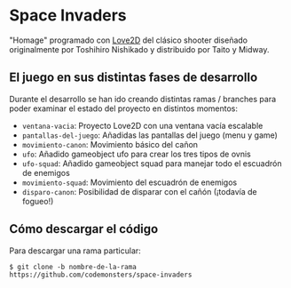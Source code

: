 # Space Invaders

"Homage" programado con [Love2D](https://love2d.org/) del clásico shooter diseñado originalmente por Toshihiro Nishikado y distribuido por Taito y Midway.

## El juego en sus distintas fases de desarrollo

Durante el desarrollo se han ido creando distintas ramas / branches para poder examinar el estado del proyecto en distintos momentos:

* `ventana-vacia`: Proyecto Love2D con una ventana vacía escalable
* `pantallas-del-juego`: Añadidas las pantallas del juego (menu y game)
* `movimiento-canon`: Movimiento básico del cañon
* `ufo`: Añadido gameobject ufo para crear los tres tipos de ovnis
* `ufo-squad`: Añadido gameobject squad para manejar todo el escuadrón de enemigos
* `movimiento-squad`: Movimiento del escuadrón de enemigos
* `disparo-canon`: Posibilidad de disparar con el cañón (¡todavía de fogueo!)


## Cómo descargar el código

Para descargar una rama particular:

`$ git clone -b nombre-de-la-rama https://github.com/codemonsters/space-invaders`
